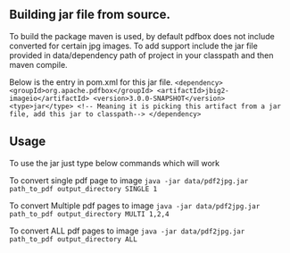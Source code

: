 
## Building jar file from source.

To build the package maven is used, by default pdfbox does not include converted for certain jpg images.
To add support include the jar file provided in data/dependency path of project in your classpath and then maven compile.

Below is the entry in pom.xml for this jar file.
`
	<dependency> 
	    <groupId>org.apache.pdfbox</groupId>
	    <artifactId>jbig2-imageio</artifactId>
	    <version>3.0.0-SNAPSHOT</version>
	    <type>jar</type> <!-- Meaning it is picking this artifact from a jar file, add this jar to classpath-->
	</dependency>
`	
## Usage 

To use the jar just type below commands which will work

To convert single pdf page to image
`java -jar data/pdf2jpg.jar path_to_pdf output_directory SINGLE 1`

To convert Multiple pdf pages to image
`java -jar data/pdf2jpg.jar path_to_pdf output_directory MULTI 1,2,4`

To convert ALL pdf pages to image
`java -jar data/pdf2jpg.jar path_to_pdf output_directory ALL`


